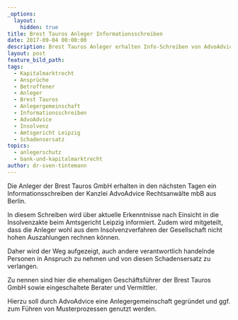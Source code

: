 ```yaml
---
_options:
  layout:
    hidden: true
title: Brest Tauros Anleger Informationsschreiben
date: 2017-09-04 00:00:00
description: Brest Tauros Anleger erhalten Info-Schreiben von AdvoAdvice
layout: post
feature_bild_path:
tags:
  - Kapitalmarktrecht
  - Ansprüche
  - Betroffener
  - Anleger
  - Brest Tauros
  - Anlegergemeinschaft
  - Informationsschreiben
  - AdvoAdvice
  - Insolvenz
  - Amtsgericht Leipzig
  - Schadensersatz
topics:
  - anlegerschutz
  - bank-und-kapitalmarktrecht
author: dr-sven-tintemann
---
```



Die Anleger der Brest Tauros GmbH erhalten in den nächsten Tagen ein Informationsschreiben der Kanzlei AdvoAdvice Rechtsanwälte mbB aus Berlin.

In diesem Schreiben wird über aktuelle Erkenntnisse nach Einsicht in die Insolvenzakte beim Amtsgericht Leipzig informiert. Zudem wird mitgeteilt, dass die Anleger wohl aus dem Insolvenzverfahren der Gesellschaft nicht hohen Auszahlungen rechnen können.

Daher wird der Weg aufgezeigt, auch andere verantwortlich handelnde Personen in Anspruch zu nehmen und von diesen Schadensersatz zu verlangen.

Zu nennen sind hier die ehemaligen Geschäftsführer der Brest Tauros GmbH sowie eingeschaltete Berater und Vermittler.

Hierzu soll durch AdvoAdvice eine Anlegergemeinschaft gegründet und ggf. zum Führen von Musterprozessen genutzt werden.